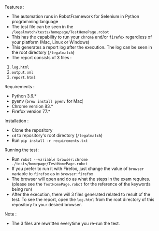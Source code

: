 Features : 
- The automation runs in RobotFramework for Selenium in Python programming language
- The test file can be seen in the `/legalmatch/tests/homepage/TestHomePage.robot`
- This has the capability to run your `chrome` and/or `firefox` regardless of your platform (Mac, Linux or Windows) 
- This generates a report log after the execution. The log can be seen in the root directory (`/legalmatch`)
- The report consists of 3 files : 
1. `log.html`
2. `output.xml`
3. `report.html`

Requirements : 

- Python 3.6.*
- pyenv (`brew install pyenv` for Mac)
- Chrome version 83.*
- Firefox version 77.*

Installation : 

- Clone the repository
- `cd` to repository's root directory (`/legalmatch`)
- Run `pip install -r requirements.txt`

Running the test : 
- Run `robot --variable browser:chrome  ./tests/homepage/TestHomePage.robot`
- If you prefer to run it with Firefox, just change the value of `browser` variable to `firefox` as in `browser:firefox`
- The browser will open and do as what the steps in the exam requires. (please see the `TestHomePage.robot` for the reference of the keywords being run)
- After the execution, there will 3 files generated related to result of the test. To see the report, open the `log.html` from the root directory of this repository to your desired browser.

Note : 
- The 3 files are rewritten everytime you re-run the test.
 